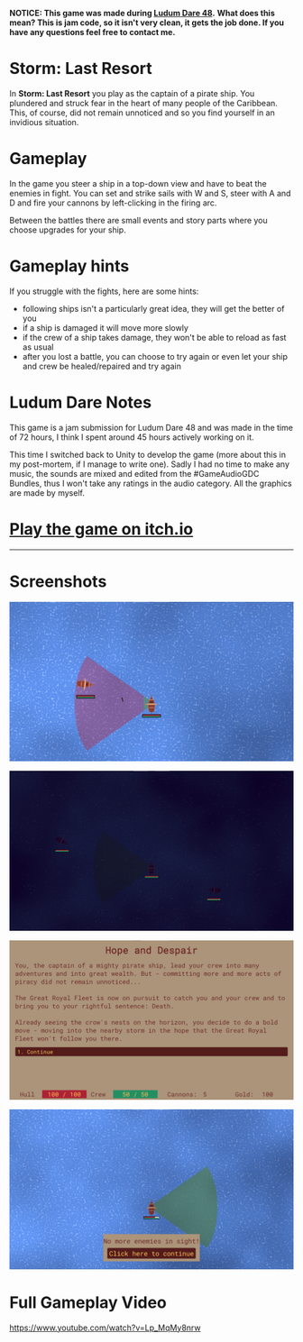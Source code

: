 **NOTICE: This game was made during [Ludum Dare 48](https://ldjam.com/events/ludum-dare/48/storm-last-resort).**
**What does this mean? This is jam code, so it isn't very clean, it gets the job done. If you have any questions feel free to contact me.**   

# Storm: Last Resort

In **Storm: Last Resort** you play as the captain of a pirate ship. You plundered and struck fear in the heart of many people of the Caribbean. This, of course, did not remain unnoticed and so you find yourself in an invidious situation.

# Gameplay

In the game you steer a ship in a top-down view and have to beat the enemies in fight. You can set and strike sails with W and S, steer with A and D and fire your cannons by left-clicking in the firing arc.

Between the battles there are small events and story parts where you choose upgrades for your ship.

# Gameplay hints

If you struggle with the fights, here are some hints:

- following ships isn't a particularly great idea, they will get the better of you
- if a ship is damaged it will move more slowly
- if the crew of a ship takes damage, they won't be able to reload as fast as usual
- after you lost a battle, you can choose to try again or even let your ship and crew be healed/repaired and try again

# Ludum Dare Notes

This game is a jam submission for Ludum Dare 48 and was made in the time of 72 hours, I think I spent around 45 hours actively working on it.

This time I switched back to Unity to develop the game (more about this in my post-mortem, if I manage to write one). Sadly I had no time to make any music, the sounds are mixed and edited from the #GameAudioGDC Bundles, thus I won't take any ratings in the audio category. All the graphics are made by myself.

# [Play the game on itch.io](https://skosnowich.itch.io/storm-last-resort)

------------

# Screenshots

![Screenshot1](Screenshots/Screenshot1.png)

![Screenshot2](Screenshots/Screenshot2.png)

![Screenshot3](Screenshots/Screenshot3.png)

![Screenshot4](Screenshots/Screenshot4.png)

# Full Gameplay Video

https://www.youtube.com/watch?v=Lp_MqMy8nrw
